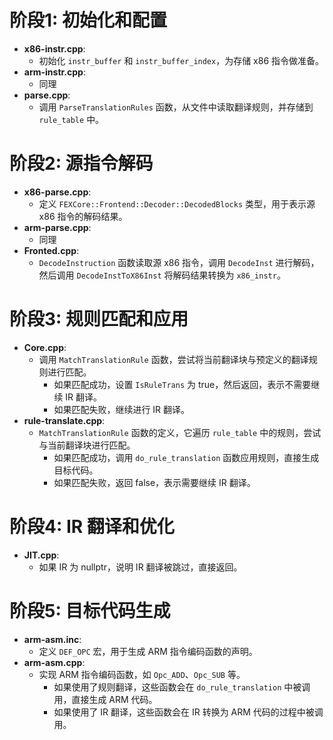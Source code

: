 # 阶段1: 初始化和配置

- **x86-instr.cpp**: 
  - 初始化 `instr_buffer` 和 `instr_buffer_index`，为存储 x86 指令做准备。
- **arm-instr.cpp**: 
  - 同理
- **parse.cpp**: 
  - 调用 `ParseTranslationRules` 函数，从文件中读取翻译规则，并存储到 `rule_table` 中。

# 阶段2: 源指令解码

- **x86-parse.cpp**: 
  - 定义 `FEXCore::Frontend::Decoder::DecodedBlocks` 类型，用于表示源 x86 指令的解码结果。
- **arm-parse.cpp**: 
  - 同理
- **Fronted.cpp**: 
  - `DecodeInstruction` 函数读取源 x86 指令，调用 `DecodeInst` 进行解码，然后调用 `DecodeInstToX86Inst` 将解码结果转换为 `x86_instr`。

# 阶段3: 规则匹配和应用

- **Core.cpp**: 
  - 调用 `MatchTranslationRule` 函数，尝试将当前翻译块与预定义的翻译规则进行匹配。
    - 如果匹配成功，设置 `IsRuleTrans` 为 true，然后返回，表示不需要继续 IR 翻译。
    - 如果匹配失败，继续进行 IR 翻译。
- **rule-translate.cpp**: 
  - `MatchTranslationRule` 函数的定义，它遍历 `rule_table` 中的规则，尝试与当前翻译块进行匹配。
    - 如果匹配成功，调用 `do_rule_translation` 函数应用规则，直接生成目标代码。
    - 如果匹配失败，返回 false，表示需要继续 IR 翻译。

# 阶段4: IR 翻译和优化

- **JIT.cpp**: 
  - 如果 IR 为 nullptr，说明 IR 翻译被跳过，直接返回。

# 阶段5: 目标代码生成

- **arm-asm.inc**: 
  - 定义 `DEF_OPC` 宏，用于生成 ARM 指令编码函数的声明。
- **arm-asm.cpp**: 
  - 实现 ARM 指令编码函数，如 `Opc_ADD`、`Opc_SUB` 等。
    - 如果使用了规则翻译，这些函数会在 `do_rule_translation` 中被调用，直接生成 ARM 代码。
    - 如果使用了 IR 翻译，这些函数会在 IR 转换为 ARM 代码的过程中被调用。